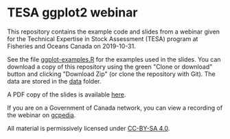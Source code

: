 # TESA ggplot2 webinar

This repository contains the example code and slides from a webinar given for the Technical Expertise in Stock Assessment (TESA) program at Fisheries and Oceans Canada on 2019-10-31.

See the file [ggplot-examples.R](ggplot-examples.R) for the examples used in the slides. You can download a copy of this repository using the green "Clone or download" button and clicking "Download Zip" (or clone the repository with Git). The data are stored in the [data](data) folder.

A PDF copy of the slides is available [here](https://www.dropbox.com/s/qmwc2s3p7lulhxl/ggplot-tesa-2019-10-31.pdf?dl=1).

If you are on a Government of Canada network, you can view a recording of the webinar on [gcpedia](https://www.gcpedia.gc.ca/wiki/DFO_Science_TESA_ETES).

All material is permissively licensed under [CC-BY-SA 4.0](https://creativecommons.org/licenses/by-sa/4.0/).

